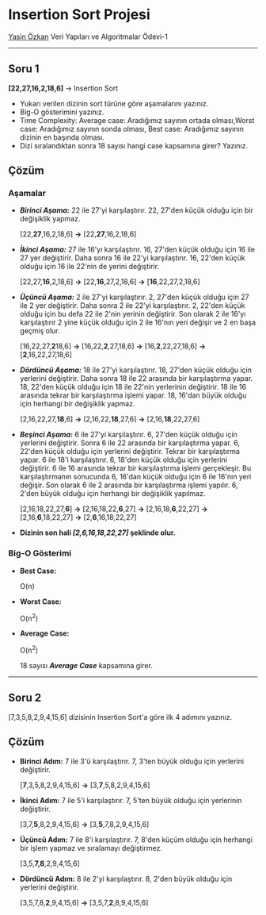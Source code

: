 # Insertion Sort Projesi
[Yasin Özkan](https://github.com/yasinzkn) Veri Yapıları ve Algoritmalar Ödevi-1

***
## Soru 1
**[22,27,16,2,18,6]** -> Insertion Sort

* Yukarı verilen dizinin sort türüne göre aşamalarını yazınız.
* Big-O gösterimini yazınız.
* Time Complexity: Average case: Aradığımız sayının ortada olması,Worst case: Aradığımız sayının sonda olması, Best case: Aradığımız sayının dizinin en başında olması.
* Dizi sıralandıktan sonra 18 sayısı hangi case kapsamına girer? Yazınız.


## Çözüm

### Aşamalar
* ***Birinci Aşama:*** 22 ile 27'yi karşılaştırır. 22, 27'den küçük olduğu için bir değişiklik yapmaz.

    [22,**27**,16,2,18,6] **->** [22,**27**,16,2,18,6]

* ***İkinci Aşama:*** 27 ile 16'yı karşılaştırır. 16, 27'den küçük olduğu için 16 ile 27 yer değiştirir. Daha sonra 16 ile 22'yi karşılaştırır. 16, 22'den küçük olduğu için 16 ile 22'nin de yerini değiştirir.

  [22,27,**16**,2,18,6] **->** [22,**16**,27,2,18,6] **->** [**16**,22,27,2,18,6]

* ***Üçüncü Aşama:*** 2 ile 27'yi karşılaştırır. 2, 27'den küçük olduğu için 27 ile 2 yer değiştirir. Daha sonra 2 ile 22'yi karşılaştırır. 2, 22'den küçük olduğu için bu defa 22 ile 2'nin yerinin değiştirir. Son olarak 2 ile 16'yı karşılaştırır 2 yine küçük olduğu için 2 ile 16'nın yeri değişir ve 2 en başa geçmiş olur.

  [16,22,27,**2**18,6] **->** [16,22,**2**,27,18,6] **->** [16,**2**,22,27,18,6] **->** [**2**,16,22,27,18,6]

* ***Dördüncü Aşama:*** 18 ile 27'yi karşılaştırır. 18, 27'den küçük olduğu için yerlerini değiştirir. Daha sonra 18 ile 22 arasında bir karşılaştırma yapar. 18, 22'den küçük olduğu için 18 ile 22'nin yerlerinin değiştirir. 18 ile 16 arasında tekrar bir karşılaştırma işlemi yapar. 18, 16'dan büyük olduğu için herhangi bir değişiklik yapmaz.

  [2,16,22,27,**18**,6] **->** [2,16,22,**18**,27,6] **->** [2,16,**18**,22,27,6]

* ***Beşinci Aşama:*** 6 ile 27'yi karşılaştırır. 6, 27'den küçük olduğu için yerlerini değiştirir. Sonra 6 ile 22 arasında bir karşılaştırma yapar. 6, 22'den küçük olduğu için yerlerini değiştirir. Tekrar bir karşılaştırma yapar. 6 ile 18'i karşılaştırır. 6, 18'den küçük olduğu için yerlerini değiştirir. 6 ile 16 arasında tekrar bir karşılaştırma işlemi gerçekleşir. Bu karşılaştırmanın sonucunda 6, 16'dan küçük olduğu için 6 ile 16'nın yeri değişir. Son olarak 6 ile 2 arasında bir karşılaştırma işlemi yapılır. 6, 2'den büyük olduğu için herhangi bir değişiklik yapılmaz.

  [2,16,18,22,27,**6**] **->** [2,16,18,22,**6**,27] **->** [2,16,18,**6**,22,27] **->** [2,16,**6**,18,22,27] **->** [2,**6**,16,18,22,27]

* **Dizinin son hali ***[2,6,16,18,22,27]*** şeklinde olur.**

### Big-O Gösterimi

* **Best Case:** 

   O(n)

* **Worst Case:**

  O(n<sup>2</sup>)

* **Average Case:**

  O(n<sup>2</sup>)

     18 sayısı ***Average Case*** kapsamına girer.

***

## Soru 2
[7,3,5,8,2,9,4,15,6] dizisinin Insertion Sort'a göre ilk 4 adımını yazınız.


## Çözüm

* **Birinci Adım:**
 7 ile 3'ü karşılaştırır. 7, 3'ten büyük olduğu için yerlerini değiştirir.

  [**7**,3,5,8,2,9,4,15,6] **->** [3,**7**,5,8,2,9,4,15,6]

* **İkinci Adım:**
7 ile 5'i karşılaştırır. 7, 5'ten büyük olduğu için yerlerinin değiştirir.

  [3,7,**5**,8,2,9,4,15,6] **->** [3,**5**,7,8,2,9,4,15,6]

* **Üçüncü Adım:**
7 ile 8'i karşılaştırır. 7, 8'den küçüm olduğu için herhangi bir işlem yapmaz ve sıralamayı değiştirmez.

  [3,5,**7,8**,2,9,4,15,6]

* **Dördüncü Adım:**
8 ile 2'yi karşılaştırır. 8, 2'den büyük olduğu için yerlerini değiştirir.

  [3,5,7,8,**2**,9,4,15,6] **->** [3,5,7,**2**,8,9,4,15,6]